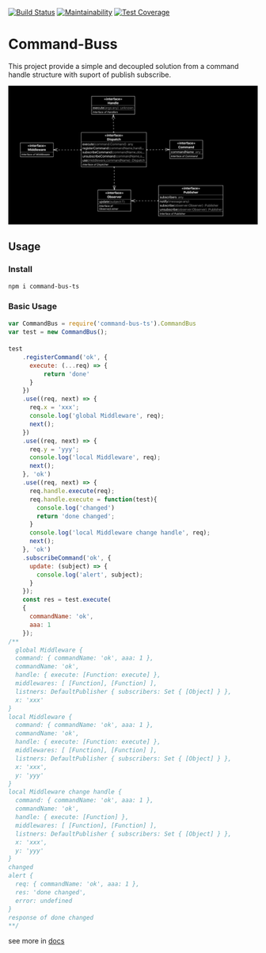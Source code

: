 [![Build Status](https://travis-ci.org/gustavobeavis/command-bus-ts.svg?branch=master)](https://travis-ci.org/gustavobeavis/command-bus-ts)
[![Maintainability](https://api.codeclimate.com/v1/badges/2fc792e1aae6bb747f94/maintainability)](https://codeclimate.com/github/gustavobeavis/command-bus-ts/maintainability)
[![Test Coverage](https://api.codeclimate.com/v1/badges/2fc792e1aae6bb747f94/test_coverage)](https://codeclimate.com/github/gustavobeavis/command-bus-ts/test_coverage)

# Command-Buss

This project provide a simple and decoupled solution from a command handle structure with suport of publish subscribe.

![class](public/images/interfaces.png)

## Usage


### Install
```shell
npm i command-bus-ts
```

### Basic Usage
```js
var CommandBus = require('command-bus-ts').CommandBus
var test = new CommandBus();

test
    .registerCommand('ok', {
      execute: (...req) => {
          return 'done'
      }
    })
    .use((req, next) => {
      req.x = 'xxx';
      console.log('global Middleware', req);
      next();
    })
    .use((req, next) => {
      req.y = 'yyy';
      console.log('local Middleware', req);
      next();
    }, 'ok')
    .use((req, next) => {
      req.handle.execute(req);
      req.handle.execute = function(test){
        console.log('changed')
        return 'done changed';
      }
      console.log('local Middleware change handle', req);
      next();
    }, 'ok')
    .subscribeCommand('ok', {
      update: (subject) => {
        console.log('alert', subject);
      }
    });
    const res = test.execute(
    {
      commandName: 'ok',
      aaa: 1
    });
/**
  global Middleware {
  command: { commandName: 'ok', aaa: 1 },
  commandName: 'ok',
  handle: { execute: [Function: execute] },
  middlewares: [ [Function], [Function] ],
  listners: DefaultPublisher { subscribers: Set { [Object] } },
  x: 'xxx'
}
local Middleware {
  command: { commandName: 'ok', aaa: 1 },
  commandName: 'ok',
  handle: { execute: [Function: execute] },
  middlewares: [ [Function], [Function] ],
  listners: DefaultPublisher { subscribers: Set { [Object] } },
  x: 'xxx',
  y: 'yyy'
}
local Middleware change handle {
  command: { commandName: 'ok', aaa: 1 },
  commandName: 'ok',
  handle: { execute: [Function] },
  middlewares: [ [Function], [Function] ],
  listners: DefaultPublisher { subscribers: Set { [Object] } },
  x: 'xxx',
  y: 'yyy'
}
changed
alert {
  req: { commandName: 'ok', aaa: 1 },
  res: 'done changed',
  error: undefined
}
response of done changed
**/
```
see more in [docs](https://gustavobeavis.github.io/command-bus-ts/classes/commandbus.html)
